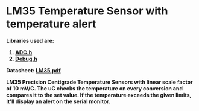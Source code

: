 <h1>LM35 Temperature Sensor with temperature alert </h1>
<b> Libraries used are: <br>
  
1. [ADC.h](https://github.com/embeddedalpha/Embedded-Systems/blob/master/Firmware/ADC/ADC.h) 
2. [Debug.h](https://github.com/embeddedalpha/Embedded-Systems/blob/master/Firmware/Debug/Debug.h)

<b> Datasheet: [LM35.pdf](https://github.com/embeddedalpha/Embedded-Systems/files/4341769/lm35.pdf)
  
<b> LM35 Precision Centigrade Temperature Sensors with linear scale factor of  10 mV/C. The uC checks the temperature on every conversion and compares it to the set value. If the temperature exceeds the given limits, it'll display an alert on the serial monitor.

